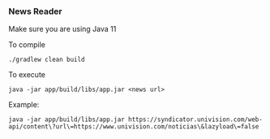 ### News Reader

Make sure you are using Java 11

To compile
```shell
./gradlew clean build
```

To execute
```shell
java -jar app/build/libs/app.jar <news url>
```

Example:
```shell
java -jar app/build/libs/app.jar https://syndicator.univision.com/web-api/content\?url\=https://www.univision.com/noticias\&lazyload\=false
```

